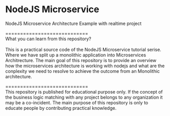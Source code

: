 # NodeJS Microservice
NodeJS Microservice Architecture Example with realtime project

============================
</br>
What you can learn from this repository?
</br>
</br>
This is a practical source code of the NodeJS Microservice tutorial serise. Where we have split up a monolithic application into Microservices Architrecture. The main goal of this repository is to provide an overview how the microservices architecture is working with nodejs and what are the conplexity we need to resolve to achieve the outcome from an Monolithic architecture. 


============================
</br>
This repository is published for educational purpose only. If the concept of the business logic matching with any project belongs to any organization it may be a co-incident. The main purpose of this repository is only to educate people by contributing practical knowledge.

